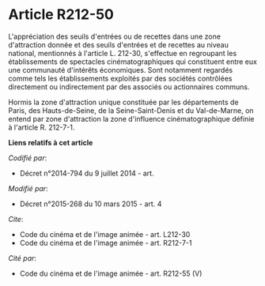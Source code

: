 # Article R212-50

L'appréciation des seuils d'entrées ou de recettes dans une zone d'attraction donnée et des seuils d'entrées et de recettes
au niveau national, mentionnés à l'article L. 212-30, s'effectue en regroupant les établissements de spectacles
cinématographiques qui constituent entre eux une communauté d'intérêts économiques. Sont notamment regardés comme tels les
établissements exploités par des sociétés contrôlées directement ou indirectement par des associés ou actionnaires communs. 

Hormis la zone d'attraction unique constituée par les départements de Paris, des Hauts-de-Seine, de la Seine-Saint-Denis et
du Val-de-Marne, on entend par zone d'attraction la zone d'influence cinématographique définie à l'article R. 212-7-1.

**Liens relatifs à cet article**

_Codifié par_:

  - Décret n°2014-794 du 9 juillet 2014 - art.

_Modifié par_:

  - Décret n°2015-268 du 10 mars 2015 - art. 4

_Cite_:

  - Code du cinéma et de l'image animée - art. L212-30
  - Code du cinéma et de l'image animée - art. R212-7-1

_Cité par_:

  - Code du cinéma et de l'image animée - art. R212-55 (V)

